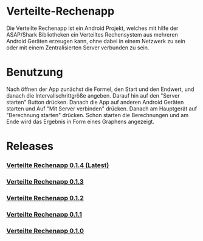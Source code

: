 # Verteilte-Rechenapp

Die Verteilte Rechenapp ist ein Android Projekt, welches mit hilfe der ASAP/Shark Bibliotheken
ein Verteiltes Rechensystem aus mehreren Android Geräten erzeugen kann, ohne dabei in einem Netzwerk
zu sein oder mit einem Zentralisierten Server verbunden zu sein.

# Benutzung

Nach öffnen der App zunächst die Formel, den Start und den Endwert, und danach die Intervallschrittgröße angeben.
Darauf hin auf den "Server starten" Button drücken. Danach die App auf anderen Android Geräten starten und
Auf "Mit Server verbinden" drücken. Danach am Hauptgerät auf "Berechnung starten" drücken.
Schon starten die Berechnungen und am Ende wird das Ergebnis in Form eines Graphens angezeigt.

# Releases

### [Verteilte Rechenapp 0.1.4 (Latest)](https://github.com/4l3xand3r/Verteilte-Rechenapp/releases/tag/v0.1.4)
### [Verteilte Rechenapp 0.1.3](https://github.com/4l3xand3r/Verteilte-Rechenapp/releases/tag/v0.1.3)
### [Verteilte Rechenapp 0.1.2](https://github.com/4l3xand3r/Verteilte-Rechenapp/releases/tag/v0.1.2)
### [Verteilte Rechenapp 0.1.1](https://github.com/4l3xand3r/Verteilte-Rechenapp/releases/tag/v0.1.1)
### [Verteilte Rechenapp 0.1.0](https://github.com/4l3xand3r/Verteilte-Rechenapp/releases/tag/v0.1.0)
